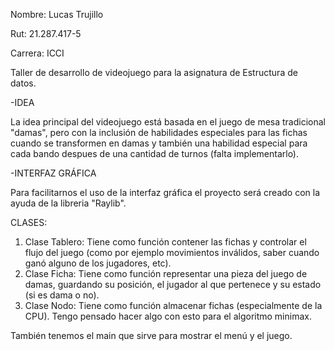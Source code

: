 Nombre: Lucas Trujillo

Rut: 21.287.417-5

Carrera: ICCI


Taller de desarrollo de videojuego para la asignatura de Estructura de datos.

-IDEA

La idea principal del videojuego está basada en el juego de mesa tradicional "damas", pero con la inclusión de habilidades especiales para las fichas cuando se transformen en damas y también una habilidad especial para cada bando despues de una cantidad de turnos (falta implementarlo).

-INTERFAZ GRÁFICA

Para facilitarnos el uso de la interfaz gráfica el proyecto será creado con la ayuda de la libreria "Raylib".

CLASES:
1. Clase Tablero: Tiene como función contener las fichas y controlar el flujo del juego (como por ejemplo movimientos inválidos, saber cuando ganó alguno de los jugadores, etc).
2. Clase Ficha: Tiene como función representar una pieza del juego de damas, guardando su posición, el jugador al que pertenece y su estado (si es dama o no).
3. Clase Nodo: Tiene como función almacenar fichas (especialmente de la CPU). Tengo pensado hacer algo con esto para el algoritmo minimax.

También tenemos el main que sirve para mostrar el menú y el juego.
